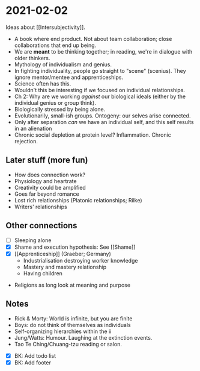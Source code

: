 # 2021-02-02

Ideas about [[Intersubjectivity]].

- A book where end product. Not about team collaboration; close collaborations that end up being.
- We are **meant** to be thinking together; in reading, we're in dialogue with older thinkers.
- Mythology of individualism and genius.
- In fighting individuality, people go straight to "scene" (scenius). They ignore mentor/mentee and apprenticeships.
- Science often has this.
- Wouldn't this be interesting if we focused on individual relationships.
- Ch 2: Why are we working _against_ our biological ideals (either by the individual genius or group think).
- Biologically stressed by being alone.
- Evolutionarily, small-ish groups. Ontogeny: our selves arise connected.
- Only after separation _can_ we have an individual self, and this self results in an alienation 
- Chronic social depletion at protein level? Inflammation. Chronic rejection.

## Later stuff (more fun)

- How does connection work?
- Physiology and heartrate
- Creativity could be amplified 
- Goes far beyond romance
- Lost rich relationships (Platonic relationships; Rilke)
- Writers' relationships

## Other connections

- [ ] Sleeping alone
- [x] Shame and execution hypothesis: See [[Shame]]
- [x] [[Apprenticeship]] (Graeber; Germany)
  - Industrialisation destroying worker knowledge
  - Mastery and mastery relationship
  - Having children
- Religions as long look at meaning and purpose

## Notes

- Rick & Morty: World is infinite, but you are finite
- Boys: do not think of themselves as individuals
- Self-organizing hierarchies within the ii
- Jung/Watts: Humour. Laughing at the extinction events.
- Tao Te Ching/Chuang-tzu reading or salon. 
- [x] BK: Add todo list
- [x] BK: Add footer 
